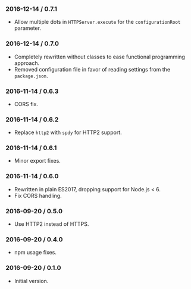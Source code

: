 ### 2016-12-14 / 0.7.1

* Allow multiple dots in `HTTPServer.execute` for the `configurationRoot` parameter.

### 2016-12-14 / 0.7.0

* Completely rewritten without classes to ease functional programming approach.
* Removed configuration file in favor of reading settings from the `package.json`.

### 2016-11-14 / 0.6.3

* CORS fix.

### 2016-11-14 / 0.6.2

* Replace `http2` with `spdy` for HTTP2 support.

### 2016-11-14 / 0.6.1

* Minor export fixes.

### 2016-11-14 / 0.6.0

* Rewritten in plain ES2017, dropping support for Node.js < 6.
* Fix CORS handling.

### 2016-09-20 / 0.5.0

* Use HTTP2 instead of HTTPS.

### 2016-09-20 / 0.4.0

* npm usage fixes.

### 2016-09-20 / 0.1.0

* Initial version.
